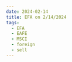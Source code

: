 ```yaml
---
date: 2024-02-14
title: EFA on 2/14/2024
tags: 
  - EFA
  - EAFE
  - MSCI
  - foreign
  - sell
---
```

<div class="post">
<snapshot-grid 
    :reports="['2024/02/13/CTA/EFA', '2024/02/14/CTA/EFA', '2024/02/14/MTP/EFA']"
    chart="2024/02/14/Chart/EFA"
/>
<p>

</p>
<p>

</p>
</div>